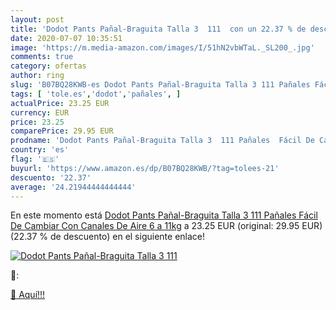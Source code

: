 ```yaml
---
layout: post
title: 'Dodot Pants Pañal-Braguita Talla 3  111  con un 22.37 % de descuento'
date: 2020-07-07 10:35:51
image: 'https://m.media-amazon.com/images/I/51hN2vbWTaL._SL200_.jpg'
comments: true
category: ofertas
author: ring
slug: 'B07BQ28KWB-es Dodot Pants Pañal-Braguita Talla 3 111 Pañales Fácil De...'
tags: [ 'tole.es','dodot','pañales', ]
actualPrice: 23.25 EUR
currency: EUR
price: 23.25
comparePrice: 29.95 EUR
prodname: 'Dodot Pants Pañal-Braguita Talla 3  111 Pañales  Fácil De Cambiar Con Canales De Aire  6 a 11kg'
country: 'es'
flag: '🇪🇸'
buyurl: 'https://www.amazon.es/dp/B07BQ28KWB/?tag=tolees-21'
descuento: '22.37'
average: '24.21944444444444'
---
```


En este momento está [Dodot Pants Pañal-Braguita Talla 3  111 Pañales  Fácil De Cambiar Con Canales De Aire  6 a 11kg](https://www.amazon.es/dp/B07BQ28KWB/?tag=tolees-21) a 23.25 EUR (original: 29.95 EUR) (22.37 %  de descuento) en el siguiente enlace!

[![Dodot Pants Pañal-Braguita Talla 3  111 ](https://m.media-amazon.com/images/I/51hN2vbWTaL._SL200_.jpg)](https://www.amazon.es/dp/B07BQ28KWB/?tag=tolees-21)

🔎:


[🛒 Aquí!!!](https://www.amazon.es/dp/B07BQ28KWB/?tag=tolees-21)
